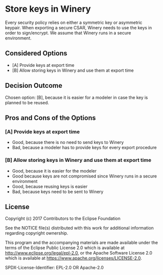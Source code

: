 # Store keys in Winery

Every security policy relies on either a symmetric key or asymmetric keypair.
When exporting a secure CSAR, Winery needs to use the keys in order to sign/encrypt.
We assume that Winery runs in a secure environment.

## Considered Options

* [A] Provide keys at export time
* [B] Allow storing keys in Winery and use them at export time

## Decision Outcome

Chosen option: [B], because it is easier for a modeler in case the key is planned to be reused.

## Pros and Cons of the Options

### [A] Provide keys at export time

* Good, because there is no need to send keys to Winery
* Bad, because a modeler has to provide keys for every export procedure

### [B] Allow storing keys in Winery and use them at export time

* Good, because it is easier for the modeler
* Good because keys are not compromised since Winery runs in a secure environment
* Good, because reusing keys is easier 
* Bad, because keys need to be sent to Winery

## License

Copyright (c) 2017 Contributors to the Eclipse Foundation

See the NOTICE file(s) distributed with this work for additional
information regarding copyright ownership.

This program and the accompanying materials are made available under the
terms of the Eclipse Public License 2.0 which is available at
http://www.eclipse.org/legal/epl-2.0, or the Apache Software License 2.0
which is available at https://www.apache.org/licenses/LICENSE-2.0.

SPDX-License-Identifier: EPL-2.0 OR Apache-2.0
